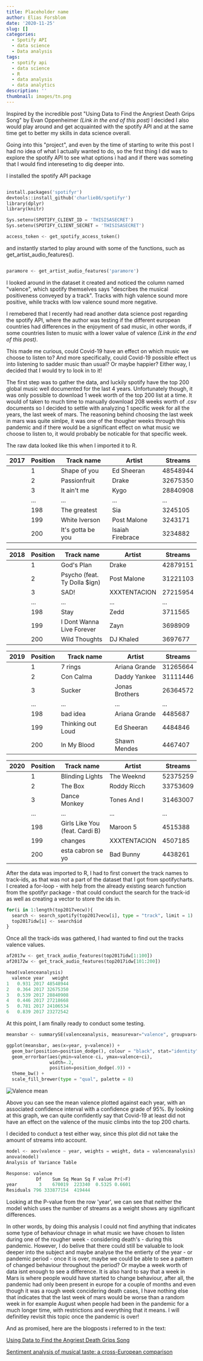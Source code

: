 ```yaml
---
title: Placeholder name
author: Elias Forsblom
date: '2020-11-25'
slug: []
categories:
  - Spotify API
  - data science
  - Data analysis
tags:
  - spotify api
  - data science
  - R
  - data analysis
  - data analytics
description: ''
thumbnail: images/tn.png
---
```


Inspired by the incredible post "Using Data to Find the Angriest Death Grips Song" by Evan Oppenheimer *(Link in the end of this post)* I decided I also would play around and get acquainted with the spotify API and at the same time get to better my skills in data science overall. 

Going into this "project", and even by the time of starting to write this post I had no idea of what I actually wanted to do, so the first thing I did was to explore the spotify API to see what options i had and if there was someting that I would find intereseting to dig deeper into. 

I installed the spotify API package

```Python

install.packages('spotifyr')
devtools::install_github('charlie86/spotifyr')
library(dplyr)
library(knitr)

Sys.setenv(SPOTIFY_CLIENT_ID = 'THISISASECRET')
Sys.setenv(SPOTIFY_CLIENT_SECRET = 'THISISASECRET')

access_token <- get_spotify_access_token()

```
and instantly started to play around with some of the functions, such as get_artist_audio_features().

```Python

paramore <- get_artist_audio_features('paramore')

```

I looked around in the dataset it created and noticed the column named "valence", which spotify themselves says "describes the musical positiveness conveyed by a track". Tracks with high valence sound more positive, while tracks with low valence sound more negative.

I remebered that I recently had read another data science post regarding the spotify API, where the author was testing if the different european countries had differences in the enjoyment of sad music, in other words, if some countries listen to music with a lower value of valence *(Link in the end of this post)*.

This made me curious, could Covid-19 have an effect on which music we choose to listen to? And more specifically, could Covid-19 possible effect us into listening to sadder music than usual? Or maybe happier? Either way, I decided that I would try to look in to it!

The first step was to gather the data, and luckily spotify have the top 200 global music well documented for the last 4 years. Unfortunately though, it was only possible to download 1 week worth of the top 200 list at a time. It would of taken to much time to manually download 208 weeks worth of .csv documents so I decided to settle with analyzing 1 specific week for all the years, the last week of mars. The reasoning behind choosing the last week in mars was quite simlpe, it was one of the thougher weeks through this pandemic and if there would be a significant effect on what music we choose to listen to, it would probably be noticable for that specific week. 

The raw data looked like this when I imported it to R.

| 2017 | Position | Track name        | Artist           | Streams  |
|------|----------|-------------------|------------------|----------|
|      | 1        | Shape of you      | Ed Sheeran       | 48548944 |
|      | 2        | Passionfruit      | Drake            | 32675350 |
|      | 3        | It ain't me       | Kygo             | 28840908 |
|      | ...      | ...               | ...              | ...      |
|      | 198      | The greatest      | Sia              | 3245105  |
|      | 199      | White Iverson     | Post Malone      | 3243171  |
|      | 200      | It's gotta be you | Isaiah Firebrace | 3234882  |

| 2018 | Position | Track name                   | Artist       | Streams  |
|------|----------|------------------------------|--------------|----------|
|      | 1        | God's Plan                   | Drake        | 42879151 |
|      | 2        | Psycho (feat. Ty Dolla $ign) | Post Malone  | 31221103 |
|      | 3        | SAD!                         | XXXTENTACION | 27215954 |
|      | ...      | ...                          | ...          | ...      |
|      | 198      | Stay                         | Zedd         | 3711565  |
|      | 199      | I Dont Wanna Live Forever    | Zayn         | 3698909  |
|      | 200      | Wild Thoughts                | DJ Khaled    | 3697677  |

| 2019 | Position | Track name        | Artist         | Streams  |
|------|----------|-------------------|----------------|----------|
|      | 1        | 7 rings           | Ariana Grande  | 31265664 |
|      | 2        | Con Calma         | Daddy Yankee   | 31111446 |
|      | 3        | Sucker            | Jonas Brothers | 26364572 |
|      | ...      | ...               | ...            | ...      |
|      | 198      | bad idea          | Ariana Grande  | 4485687  |
|      | 199      | Thinking out Loud | Ed Sheeran     | 4484846  |
|      | 200      | In My Blood       | Shawn Mendes   | 4467407  |

| 2020 | Position | Track name                       | Artist       | Streams  |
|------|----------|----------------------------------|--------------|----------|
|      | 1        | Blinding Lights                  | The Weeknd   | 52375259 |
|      | 2        | The Box                          | Roddy Ricch  | 33753609 |
|      | 3        | Dance Monkey                     | Tones And I  | 31463007 |
|      | ...      | ...                              | ...          | ...      |
|      | 198      | Girls Like You (feat.   Cardi B) | Maroon 5     | 4515388  |
|      | 199      | changes                          | XXXTENTACION | 4507185  |
|      | 200      | esta cabron se yo                | Bad Bunny    | 4438261  |

After the data was imported to R, I had to first convert the track names to track-ids, as that was not a part of the dataset that I got from spotifycharts. I created a for-loop - with help from the already existing search function from the spotifyr package - that could conduct the search for the track-id as well as creating a vector to store the ids in.

```Python
for(i in 1:length(top2017vecw)){
  search <- search_spotify(top2017vecw[i], type = "track", limit = 1)
  top2017idw[i] <- search$id
}
```

Once all the track-ids was gathered, I had wanted to find out the tracks valence values.

```Python
af2017w <- get_track_audio_features(top2017idw[1:100])
af20172w <- get_track_audio_features(top2017idw[101:200])

head(valenceanalysis)
  valence year   weight
1   0.931 2017 48548944
2   0.364 2017 32675350
3   0.539 2017 28840908
4   0.446 2017 27218668
5   0.781 2017 24106534
6   0.839 2017 23272542
```

At this point, I am finally ready to conduct some testing. 

```Python
meansbar <- summarySE(valenceanalysis, measurevar="valence", groupvars=c("year"))

ggplot(meansbar, aes(x=year, y=valence)) + 
  geom_bar(position=position_dodge(), colour = "black", stat="identity", aes(fill = year)) +
  geom_errorbar(aes(ymin=valence-ci, ymax=valence+ci),
                width=.2,                   
                position=position_dodge(.9)) +
  theme_bw() +
  scale_fill_brewer(type = "qual", palette = 8)
```

![Valence mean](/images/valancemean.jpeg)

Above you can see the mean valence plotted against each year, with an associated confidence interval with a confidence grade of 95%. By looking at this graph, we can quite confidently say that Covid-19 at least did not have an effect on the valence of the music climbs into the top 200 charts.

I decided to conduct a test either way, since this plot did not take the amount of streams into account.

```Python
model <- aov(valence ~ year, weights = weight, data = valenceanalysis)
anova(model)
Analysis of Variance Table

Response: valence
           Df    Sum Sq Mean Sq F value Pr(>F)
year        3    670019  223340  0.5325 0.6601
Residuals 796 333877154  419444
```

Looking at the P-value from the row 'year', we can see that neither the model which uses the number of streams as a weight shows any significant differences.

In other words, by doing this analysis I could not find anything that indicates some type of behaviour chnage in what music we have chosen to listen during one of the rougher week - considering death's - during this pandemic. However, I do belive that there could still be valuable to look deeper into the subject and maybe analyse the the entierty of the year - or pandemic period - once it is over, maybe we could be able to see a pattern of changed behaviour throughout the period? Or maybe a week worth of data isnt enough to see a difference. It is also hard to say that a week in Mars is where people would have started to change behaviour, after all, the pandemic had only been present in europe for a couple of months and even though it was a rough week concidering death cases, I have nothing else that indicates that the last week of mars would be worse than a random week in for example August when people had been in the pandemic for a much longer time, with restrictions and everything that it means. I will definitley revisit this topic once the pandemic is over!

And as promised, here are the blogposts i referred to in the text:

[Using Data to Find the Angriest Death Grips Song](https://towardsdatascience.com/angriest-death-grips-data-anger-502168c1c2f0)

[Sentiment analysis of musical taste: a cross-European comparison](http://paulelvers.com/post/emotionsineuropeanmusic/) 

 